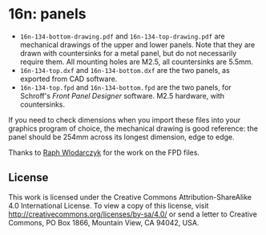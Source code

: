 # 16n: panels

- `16n-134-bottom-drawing.pdf` and `16n-134-top-drawing.pdf` are mechanical drawings of the upper and lower panels. Note that they are drawn with countersinks for a metal panel, but do not necessarily require them. All mounting holes are M2.5, all countersinks are 5.5mm.
- `16n-134-top.dxf` and `16n-134-bottom.dxf` are the two panels, as exported from CAD software.
- `16n-134-top.fpd` and `16n-134-bottom.fpd` are the two panels, for Schroff's _Front Panel Designer_ software. M2.5 hardware, with countersinks.

If you need to check dimensions when you import these files into your graphics program of choice, the mechanical drawing is good reference: the panel should be 254mm across its longest dimension, edge to edge.

Thanks to [Raph Wlodarczyk](https://github.com/altitude909) for the work on the FPD files.

## License

This work is licensed under the Creative Commons Attribution-ShareAlike 4.0 International License. To view a copy of this license, visit http://creativecommons.org/licenses/by-sa/4.0/ or send a letter to Creative Commons, PO Box 1866, Mountain View, CA 94042, USA.
